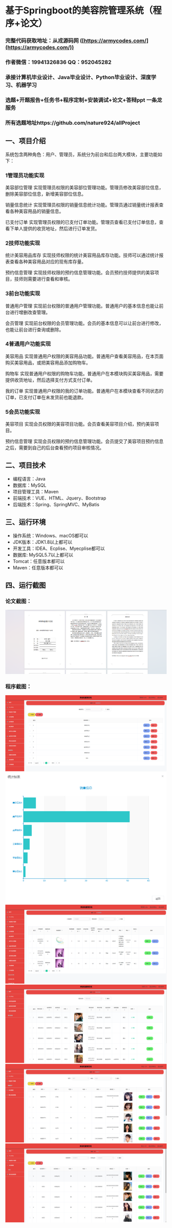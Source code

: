 基于Springboot的美容院管理系统（程序+论文）
=
### 完整代码获取地址：从戎源码网 ([https://armycodes.com/](https://armycodes.com/))
### 作者微信：19941326836  QQ：952045282 
### 承接计算机毕业设计、Java毕业设计、Python毕业设计、深度学习、机器学习
### 选题+开题报告+任务书+程序定制+安装调试+论文+答辩ppt 一条龙服务
### 所有选题地址https://github.com/nature924/allProject

一、项目介绍
---
系统包含两种角色：用户、管理员，系统分为前台和后台两大模块，主要功能如下：

### 1管理员功能实现

美容部位管理
实现管理员权限的美容部位管理功能。管理员修改美容部位信息，删除美容部位信息，新增美容部位信息。

销量信息统计
实现管理员权限的销量信息统计功能。管理员通过销量统计报表查看各种美容用品的销量信息。

已支付订单
实现管理员权限的已支付订单功能。管理员查看已支付订单信息，查看下单人提供的收货地址，然后进行订单发货。

### 2技师功能实现

统计美容用品库存
实现技师权限的统计美容用品库存功能。技师可以通过统计报表查看各种美容用品对应的现有库存量。

预约信息管理
实现技师权限的预约信息管理功能。会员预约技师提供的美容项目，技师则需要进行查看和审核。

### 3前台功能实现

普通用户管理
实现前台权限的普通用户管理功能。普通用户的基本信息也能让前台进行增删改查管理。

会员管理
实现前台权限的会员管理功能。会员的基本信息可以让前台进行修改，也能让前台进行查询或删除。

### 4普通用户功能实现

美容用品
实现普通用户权限的美容用品功能。普通用户查看美容用品，在本页面购买美容用品，或把美容用品添加购物车。

购物车
实现普通用户权限的购物车功能。普通用户在本模块购买美容用品，需要提供收货地址，然后选择支付方式支付订单。

我的订单
实现普通用户权限的我的订单功能。普通用户在本模块查看不同状态的订单，已支付订单在未发货前也能退款。

### 5会员功能实现

美容项目
实现会员权限的美容项目功能。会员查看美容项目介绍，预约美容项目。

预约信息管理
实现会员权限的预约信息管理功能。会员提交了美容项目预约信息之后，需要到自己的后台查看预约项目审核情况。



二、项目技术
---
- 编程语言：Java
- 数据库：MySQL
- 项目管理工具：Maven
- 前端技术：VUE、HTML、Jquery、Bootstrap
- 后端技术：Spring、SpringMVC、MyBatis

三、运行环境
---
- 操作系统：Windows、macOS都可以
- JDK版本：JDK1.8以上都可以
- 开发工具：IDEA、Ecplise、Myecplise都可以
- 数据库: MySQL5.7以上都可以
- Tomcat：任意版本都可以
- Maven：任意版本都可以

四、运行截图
---
### 论文截图：
![image/1.png](limage/1.png)

### 程序截图：
![image/1.png](image/1.png)
![image/1.png](image/2.png)
![image/1.png](image/3.png)
![image/1.png](image/4.png)
![image/1.png](image/5.png)
![image/1.png](image/6.png)




